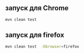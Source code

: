 ## запуск для Chrome

```bash
mvn clean test
```

## запуск для firefox

```bash
mvn clean test  -Dbrowser=firefox
```